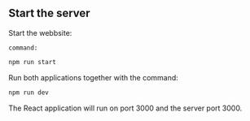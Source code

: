 Start the server
--

   Start the webbsite:

    command:

   ```bash
   npm run start
   ```

   Run both applications together with the command:

   ```bash
   npm run dev
   ```

   The React application will run on port 3000 and the server port 3000.